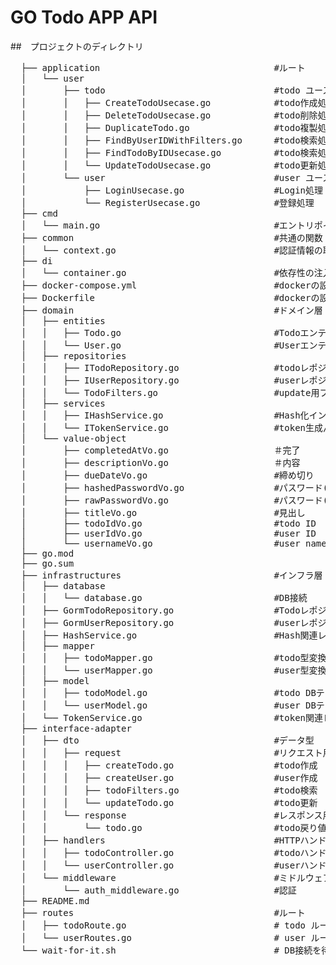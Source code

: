 # GO Todo APP API
##　プロジェクトのディレクトリ
<pre>
  ├── application                                 #ルート
  │   └── user
  │       ├── todo                                #todo ユースケース
  │       │   ├── CreateTodoUsecase.go            #todo作成処理
  │       │   ├── DeleteTodoUsecase.go            #todo削除処理
  │       │   ├── DuplicateTodo.go                #todo複製処理
  │       │   ├── FindByUserIDWithFilters.go      #todo検索処理　（複数）
  │       │   ├── FindTodoByIDUsecase.go          #todo検索処理（単数）
  │       │   └── UpdateTodoUsecase.go            #todo更新処理
  │       └── user                                #user ユースケース
  │           ├── LoginUsecase.go                 #Login処理
  │           └── RegisterUsecase.go              #登録処理
  ├── cmd
  │   └── main.go                                 #エントリポイント
  ├── common                                      #共通の関数
  │   └── context.go                              #認証情報の取得
  ├── di                                          
  │   └── container.go                            #依存性の注入
  ├── docker-compose.yml                          #dockerの設定
  ├── Dockerfile                                  #dockerの設定
  ├── domain                                      #ドメイン層
  │   ├── entities
  │   │   ├── Todo.go                             #Todoエンティティ
  │   │   └── User.go                             #Userエンティティ
  │   ├── repositories
  │   │   ├── ITodoRepository.go                  #todoレポジトリインターフェース
  │   │   ├── IUserRepository.go                  #userレポジトリインターフェース
  │   │   └── TodoFilters.go                      #update用フィルター
  │   ├── services
  │   │   ├── IHashService.go                     #Hash化インターフェース
  │   │   └── ITokenService.go                    #token生成/認証のインターフェース
  │   └── value-object
  │       ├── completedAtVo.go                    ＃完了
  │       ├── descriptionVo.go                    ＃内容
  │       ├── dueDateVo.go                        #締め切り
  │       ├── hashedPasswordVo.go                 #パスワード(hashed)
  │       ├── rawPasswordVo.go                    #パスワード(raw)  
  │       ├── titleVo.go                          #見出し
  │       ├── todoIdVo.go                         #todo ID
  │       ├── userIdVo.go                         #user ID
  │       └── usernameVo.go                       #user name
  ├── go.mod
  ├── go.sum
  ├── infrastructures                             #インフラ層
  │   ├── database
  │   │   └── database.go                         #DB接続
  │   ├── GormTodoRepository.go                   #Todoレポジトリの実装
  │   ├── GormUserRepository.go                   #userレポジトリの実装
  │   ├── HashService.go                          #Hash関連レポジトリの実装
  │   ├── mapper
  │   │   ├── todoMapper.go                       #todo型変換
  │   │   └── userMapper.go                       #user型変換
  │   ├── model
  │   │   ├── todoModel.go                        #todo DBテーブルのモデル
  │   │   └── userModel.go                        #user DBテーブルのモデル
  │   └── TokenService.go                         #token関連レポジトリの実装
  ├── interface-adapter
  │   ├── dto                                     #データ型
  │   │   ├── request                             #リクエスト用
  │   │   │   ├── createTodo.go                   #todo作成
  │   │   │   ├── createUser.go                   #user作成
  │   │   │   ├── todoFilters.go                  #todo検索
  │   │   │   └── updateTodo.go                   #todo更新
  │   │   └── response                            #レスポンス用
  │   │       └── todo.go                         #todo戻り値
  │   ├── handlers                                #HTTPハンドラー
  │   │   ├── todoController.go                   #todoハンドラ
  │   │   └── userController.go                   #userハンドラ
  │   └── middleware                              #ミドルウェア
  │       └── auth_middleware.go                  #認証
  ├── README.md
  ├── routes                                      #ルート
  │   ├── todoRoute.go                            # todo ルーティング
  │   └── userRoutes.go                           # user ルーティング
  └── wait-for-it.sh                              # DB接続を待機
</pre>
